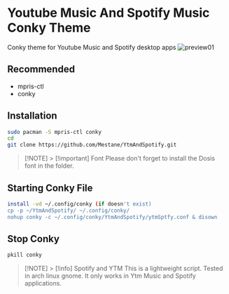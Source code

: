 # Youtube Music And Spotify Music Conky Theme

Conky theme for Youtube Music and Spotify desktop apps
![preview01](https://github.com/Mestane/YtmAndSpotify/assets/67807483/9a66f76a-011a-4aee-a125-cb6e0733d3e7)

## Recommended

- mpris-ctl
- conky

## Installation

```bash
sudo pacman -S mpris-ctl conky
cd
git clone https://github.com/Mestane/YtmAndSpotify.git
```

> [!NOTE] > [!important] Font
> Please don't forget to install the Dosis font in the folder.

## Starting Conky File

```bash
install -vd ~/.config/conky (if doesn't exist)
cp -p ~/YtmAndSpotify/ ~/.config/conky/
nohup conky -c ~/.config/conky/YtmAndSpotify/ytmSptfy.conf & disown
```

## Stop Conky

```bash
pkill conky
```

> [!NOTE] > [!info] Spotify and YTM
> This is a lightweight script.
> Tested in arch linux gnome. It only works in Ytm Music and Spotify applications.

